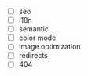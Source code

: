 -   [ ] seo
-   [ ] i18n
-   [ ] semantic
-   [ ] color mode
-   [ ] image optimization
-   [ ] redirects
-   [ ] 404
